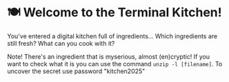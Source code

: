 # 🍽️ Welcome to the Terminal Kitchen!

You've entered a digital kitchen full of ingredients...
Which ingredients are still fresh? What can you cook with it?

Note! There's an ingredient that is myserious, almost (en)cryptic! If you want to check what it is you can use the command `unzip -l [filename]`.
To uncover the secret use password "kitchen2025"

